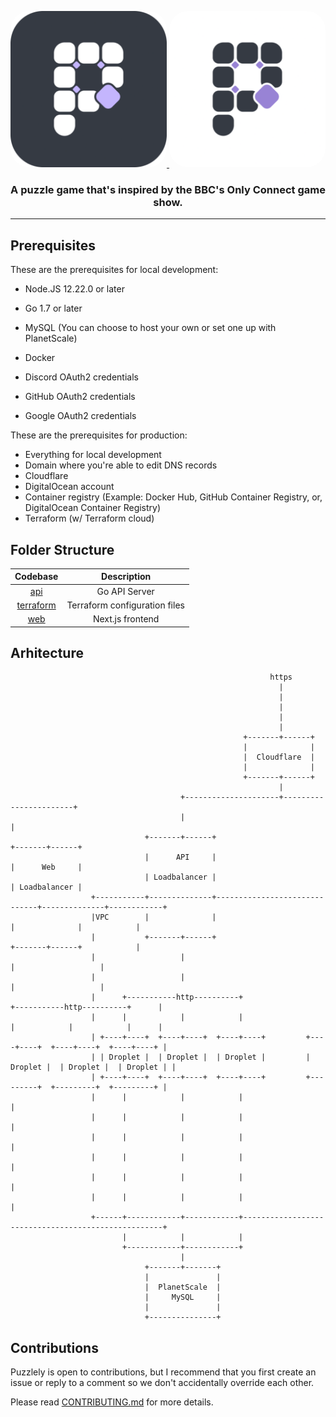 <a href="https://www.puzzlely.io?utm_source=Github&utm_medium=social">
 <p align="center" >
  <img height=250 style="border-radius: 30px;" src="https://raw.githubusercontent.com/RagOfJoes/puzzlely/development/web/public/dark/android-chrome-512x512.png" />
  <img height=250 style="border-radius: 30px;" src="https://raw.githubusercontent.com/RagOfJoes/puzzlely/development/web/public/light/android-chrome-512x512.png" />
  </p>
</a>
<h3 align="center">
  <strong>A puzzle game that's inspired by the BBC's Only Connect game show.</strong>
</h3>

---

## Prerequisites

These are the prerequisites for local development:

- Node.JS 12.22.0 or later
- Go 1.7 or later
- MySQL (You can choose to host your own or set one up with PlanetScale)
- Docker

- Discord OAuth2 credentials
- GitHub OAuth2 credentials
- Google OAuth2 credentials

These are the prerequisites for production:

- Everything for local development
- Domain where you're able to edit DNS records
- Cloudflare
- DigitalOcean account
- Container registry (Example: Docker Hub, GitHub Container Registry, or, DigitalOcean Container Registry)
- Terraform (w/ Terraform cloud)

## Folder Structure

|        Codebase         |           Description           |
| :---------------------: | :-----------------------------: |
| [api](api)              |           Go API Server         |
| [terraform](terraform)  |  Terraform configuration files  |
| [web](web)              |          Next.js frontend       |

## Arhitecture

```
                                                          https
                                                            |
                                                            |
                                                            |
                                                            |
                                                            |
                                                    +-------+------+
                                                    |              |
                                                    |  Cloudflare  |
                                                    |              |
                                                    +-------+------+
                                                            |
                                      +---------------------+-----------------------+
                                      |                                             |
                              +-------+------+                              +-------+------+
                              |      API     |                              |      Web     |
                              | Loadbalancer |                              | Loadbalancer |
                  +-----------+--------------+------------------------------+--------------+------------+
                  |VPC        |              |                              |              |            |
                  |           +-------+------+                              +-------+------+            |
                  |                   |                                             |                   |
                  |                   |                                             |                   |
                  |      +-----------http----------+                   +-----------http----------+      |
                  |      |            |            |                   |            |            |      |
                  | +----+----+  +----+----+  +----+----+         +----+----+  +----+----+  +----+----+ |
                  | | Droplet |  | Droplet |  | Droplet |         | Droplet |  | Droplet |  | Droplet | |
                  | +----+----+  +----+----+  +----+----+         +---------+  +---------+  +---------+ |
                  |      |            |            |                                                    |
                  |      |            |            |                                                    |
                  |      |            |            |                                                    |
                  |      |            |            |                                                    |
                  |      |            |            |                                                    |
                  |      |            |            |                                                    |
                  +------+------------+------------+----------------------------------------------------+
                         |            |            |
                         +------------+------------+
                                      |
                              +-------+-------+
                              |               |
                              |  PlanetScale  |
                              |     MySQL     |
                              |               |
                              +---------------+
```

## Contributions

Puzzlely is open to contributions, but I recommend that you first create an issue or reply to a comment so we don't accidentally override each other.

Please read [CONTRIBUTING.md](CONTRIBUTING.md) for more details.
